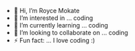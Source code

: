 - 👋 Hi, I’m Royce Mokate
- 👀 I’m interested in ... coding
- 🌱 I’m currently learning ... coding
- 💞️ I’m looking to collaborate on ... coding
- ⚡ Fun fact: ... I love coding :)

<!---
RoyceMokate/RoyceMokate is a ✨ special ✨ repository because its `README.md` (this file) appears on your GitHub profile.
You can click the Preview link to take a look at your changes.
--->
